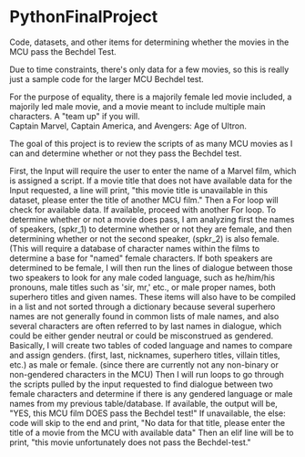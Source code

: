 # PythonFinalProject
Code, datasets, and other items for determining whether the movies in the MCU pass the Bechdel Test.

Due to time constraints, there's only data for a few movies, so this is really just a sample code for the larger MCU Bechdel test. 

For the purpose of equality, there is a majorily female led movie included, a majorily led male movie, and a movie meant to include multiple main characters. A "team up" if you will.  
Captain Marvel, Captain America, and Avengers: Age of Ultron.

The goal of this project is to review the scripts of as many MCU movies as I can and determine whether or not they pass the Bechdel test.

First, the Input will require the user to enter the name of a Marvel film, which is assigned a script. 
If a movie title that does not have available data for the Input requested, a line will print, "this movie title is unavailable in this dataset, please enter the title of another MCU film."
Then a For loop will check for available data. 
If available, proceed with another For loop.
To determine whether or not a movie does pass, I am analyzing first the names of speakers, (spkr_1) to determine whether or not they are female, and then determining whether or not the second speaker, (spkr_2) is also female. 
(This will require a database of character names within the films to determine a base for "named" female characters.
If both speakers are determined to be female, I will then run the lines of dialogue between those two speakers to look for any male coded language, such as he/him/his pronouns, male titles such as 'sir, mr,' etc., or male proper names, both superhero titles and given names.
These items will also have to be compiled in a list and not sorted through a dictionary because several superhero names are not generally found in common lists of male names, and also several characters are often referred to by last names in dialogue, which could be either gender neutral or could be misconstrued as gendered.
Basically, I will create two tables of coded language and names to compare and assign genders. (first, last, nicknames, superhero titles, villain titles, etc.) as male or female. (since there are currently not any non-binary or non-gendered characters in the MCU)
Then I will run loops to go through the scripts pulled by the input requested to find dialogue between two female characters and determine if there is any gendered language or male names from my previous table/database.
If available, the output will be, "YES, this MCU film DOES pass the Bechdel test!"
If unavailable, the else: code will skip to the end and print, "No data for that title, please enter the title of a movie from the MCU with available data"
Then an elif line will be to print, "this movie unfortunately does not pass the Bechdel-test." 
